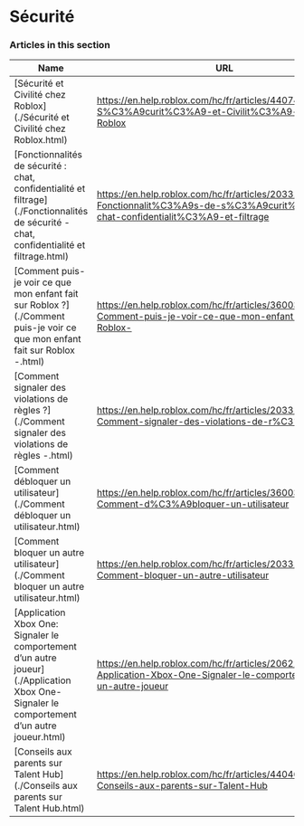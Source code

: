 # Sécurité  
### Articles in this section
Name|URL
-|-
[Sécurité et Civilité chez Roblox](./Sécurité et Civilité chez Roblox.html) |https://en.help.roblox.com/hc/fr/articles/4407444339348-S%C3%A9curit%C3%A9-et-Civilit%C3%A9-chez-Roblox
[Fonctionnalités de sécurité : chat, confidentialité et filtrage](./Fonctionnalités de sécurité - chat, confidentialité et filtrage.html) |https://en.help.roblox.com/hc/fr/articles/203313120-Fonctionnalit%C3%A9s-de-s%C3%A9curit%C3%A9-chat-confidentialit%C3%A9-et-filtrage
[Comment puis-je voir ce que mon enfant fait sur Roblox ?](./Comment puis-je voir ce que mon enfant fait sur Roblox -.html) |https://en.help.roblox.com/hc/fr/articles/360031384652-Comment-puis-je-voir-ce-que-mon-enfant-fait-sur-Roblox-
[Comment signaler des violations de règles ?](./Comment signaler des violations de règles -.html) |https://en.help.roblox.com/hc/fr/articles/203312410-Comment-signaler-des-violations-de-r%C3%A8gles-
[Comment débloquer un utilisateur](./Comment débloquer un utilisateur.html) |https://en.help.roblox.com/hc/fr/articles/360033386312-Comment-d%C3%A9bloquer-un-utilisateur
[Comment bloquer un autre utilisateur](./Comment bloquer un autre utilisateur.html) |https://en.help.roblox.com/hc/fr/articles/203314270-Comment-bloquer-un-autre-utilisateur
[Application Xbox One: Signaler le comportement d’un autre joueur](./Application Xbox One- Signaler le comportement d’un autre joueur.html) |https://en.help.roblox.com/hc/fr/articles/206210440-Application-Xbox-One-Signaler-le-comportement-d-un-autre-joueur
[Conseils aux parents sur Talent Hub](./Conseils aux parents sur Talent Hub.html) |https://en.help.roblox.com/hc/fr/articles/4404630280980-Conseils-aux-parents-sur-Talent-Hub